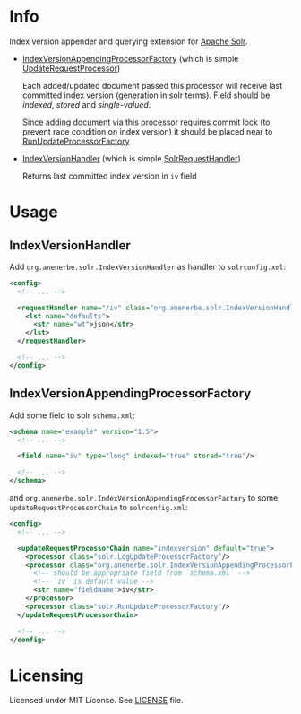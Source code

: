 # Info


Index version appender and querying extension for [Apache Solr][solr].

- [IndexVersionAppendingProcessorFactory](src/main/java/org/anenerbe/solr/IndexVersionAppendingProcessorFactory.java) (which is simple [UpdateRequestProcessor][solr-urp])

  Each added/updated document passed this processor will receive last committed index version (generation in solr terms).
  Field should be _indexed_, _stored_ and _single-valued_.

  Since adding document via this processor requires commit lock (to prevent race condition on index version)
  it should be placed near to [RunUpdateProcessorFactory][solr-rup-urp]

- [IndexVersionHandler](src/main/java/org/anenerbe/solr/IndexVersionHandler.java) (which is simple [SolrRequestHandler][solr-rh])

  Returns last committed index version in `iv` field


[solr]: http://lucene.apache.org/
[solr-urp]: https://github.com/apache/lucene-solr/blob/trunk/solr/core/src/java/org/apache/solr/update/processor/UpdateRequestProcessor.java
[solr-rup-urp]: https://github.com/apache/lucene-solr/blob/trunk/solr/core/src/java/org/apache/solr/update/processor/RunUpdateProcessorFactory.java
[solr-rh]: https://github.com/apache/lucene-solr/blob/trunk/solr/core/src/java/org/apache/solr/request/SolrRequestHandler.java

# Usage

## IndexVersionHandler

Add `org.anenerbe.solr.IndexVersionHandler` as handler to `solrconfig.xml`:

```xml
<config>
  <!-- ... -->

  <requestHandler name="/iv" class="org.anenerbe.solr.IndexVersionHandler">
    <lst name="defaults">
      <str name="wt">json</str>
    </lst>
  </requestHandler>

  <!-- ... -->
</config>
```

## IndexVersionAppendingProcessorFactory

Add some field to solr `schema.xml`:

```xml
<schema name="example" version="1.5">
  <!-- ... -->

  <field name="iv" type="long" indexed="true" stored="true"/>

  <!-- ... -->
</schema>
```

and `org.anenerbe.solr.IndexVersionAppendingProcessorFactory` to some `updateRequestProcessorChain` to `solrconfig.xml`:

```xml
<config>
  <!-- ... -->

  <updateRequestProcessorChain name="indexversion" default="true">
    <processor class="solr.LogUpdateProcessorFactory"/>
    <processor class="org.anenerbe.solr.IndexVersionAppendingProcessorFactory">
      <!-- should be appropriate field from `schema.xml` -->
      <!-- `iv` is default value -->
      <str name="fieldName">iv</str>
    </processor>
    <processor class="solr.RunUpdateProcessorFactory"/>
  </updateRequestProcessorChain>

  <!-- ... -->
</config>
```

# Licensing

Licensed under MIT License. See [LICENSE](LICENSE) file.

